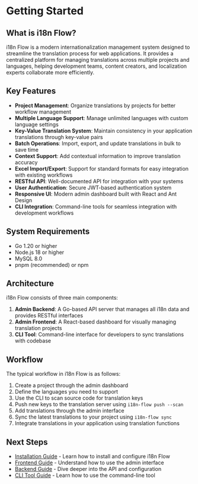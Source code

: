 # Getting Started

## What is i18n Flow?

i18n Flow is a modern internationalization management system designed to streamline the translation process for web applications. It provides a centralized platform for managing translations across multiple projects and languages, helping development teams, content creators, and localization experts collaborate more efficiently.

## Key Features

- **Project Management**: Organize translations by projects for better workflow management
- **Multiple Language Support**: Manage unlimited languages with custom language settings
- **Key-Value Translation System**: Maintain consistency in your application translations through key-value pairs
- **Batch Operations**: Import, export, and update translations in bulk to save time
- **Context Support**: Add contextual information to improve translation accuracy
- **Excel Import/Export**: Support for standard formats for easy integration with existing workflows
- **RESTful API**: Well-documented API for integration with your systems
- **User Authentication**: Secure JWT-based authentication system
- **Responsive UI**: Modern admin dashboard built with React and Ant Design
- **CLI Integration**: Command-line tools for seamless integration with development workflows

## System Requirements

- Go 1.20 or higher
- Node.js 18 or higher
- MySQL 8.0
- pnpm (recommended) or npm

## Architecture

i18n Flow consists of three main components:

1. **Admin Backend**: A Go-based API server that manages all i18n data and provides RESTful interfaces
2. **Admin Frontend**: A React-based dashboard for visually managing translation projects
3. **CLI Tool**: Command-line interface for developers to sync translations with codebase

## Workflow

The typical workflow in i18n Flow is as follows:

1. Create a project through the admin dashboard
2. Define the languages you need to support
3. Use the CLI to scan source code for translation keys
4. Push new keys to the translation server using `i18n-flow push --scan`
5. Add translations through the admin interface
6. Sync the latest translations to your project using `i18n-flow sync`
7. Integrate translations in your application using translation functions

## Next Steps

- [Installation Guide](/en/guide/installation) - Learn how to install and configure i18n Flow
- [Frontend Guide](/en/guide/frontend-guide) - Understand how to use the admin interface
- [Backend Guide](/en/guide/backend-guide) - Dive deeper into the API and configuration
- [CLI Tool Guide](/en/guide/cli-guide) - Learn how to use the command-line tool
